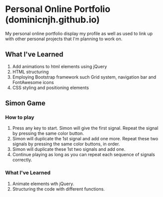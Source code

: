 # Personal Online Portfolio (dominicnjh.github.io)
My personal online portfolio display my profile as well as used to link up with other personal projects that I'm planning to work on.

## What I've Learned
1. Add animations to html elements using jQuery
2. HTML structuring
3. Employing Bootstrap framework such Grid system, navigation bar and FontAwesome icons
4. CSS styling and positioning elements




## Simon Game
### How to play
1. Press any key to start. Simon will give the first signal. Repeat the signal by pressing the same color button.
2. Simon will duplicate the 1st signal and add one more. Repeat these two signals by pressing the same color buttons, in order.
3. Simon will duplicate these 1st two signals and add one.
4. Continue playing as long as you can repeat each sequence of signals correctly.

### What I've Learned
1. Animate elements wth jQuery.
2. Structuring the code with different functions.
